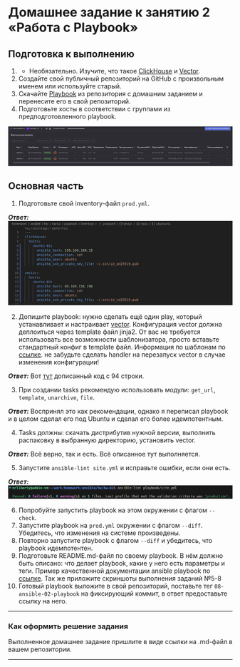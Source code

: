 # Домашнее задание к занятию 2 «Работа с Playbook»

## Подготовка к выполнению

1. * Необязательно. Изучите, что такое [ClickHouse](https://www.youtube.com/watch?v=fjTNS2zkeBs) и [Vector](https://www.youtube.com/watch?v=CgEhyffisLY).
2. Создайте свой публичный репозиторий на GitHub с произвольным именем или используйте старый.
3. Скачайте [Playbook](./playbook/) из репозитория с домашним заданием и перенесите его в свой репозиторий.
4. Подготовьте хосты в соответствии с группами из предподготовленного playbook.

![infrastructure.png](https://github.com/Liberaty/ans_hw_2/blob/main/img/infrastructure.png?raw=true)

## Основная часть

1. Подготовьте свой inventory-файл `prod.yml`.

***Ответ:***
![2.1.png](https://github.com/Liberaty/ans_hw_2/blob/main/img/2.1.png?raw=true)

2. Допишите playbook: нужно сделать ещё один play, который устанавливает и настраивает [vector](https://vector.dev). Конфигурация vector должна деплоиться через template файл jinja2. От вас не требуется использовать все возможности шаблонизатора, просто вставьте стандартный конфиг в template файл. Информация по шаблонам по [ссылке](https://www.dmosk.ru/instruktions.php?object=ansible-nginx-install). не забудьте сделать handler на перезапуск vector в случае изменения конфигурации!

***Ответ:*** Вот [тут](https://github.com/Liberaty/ans_hw_2/blob/main/playbook/site.yml) дописанный код с 94 строки.

3. При создании tasks рекомендую использовать модули: `get_url`, `template`, `unarchive`, `file`.

***Ответ:*** Воспринял это как рекомендации, однако я переписал playbook и в целом сделал его под Ubuntu и сделал его более идемпотентным.

4. Tasks должны: скачать дистрибутив нужной версии, выполнить распаковку в выбранную директорию, установить vector.

***Ответ:*** Всё верно, так и есть. Всё описанное тут выполняется.

5. Запустите `ansible-lint site.yml` и исправьте ошибки, если они есть.

***Ответ:***
![2.5.png](https://github.com/Liberaty/ans_hw_2/blob/main/img/2.5.png?raw=true)

6. Попробуйте запустить playbook на этом окружении с флагом `--check`.
7. Запустите playbook на `prod.yml` окружении с флагом `--diff`. Убедитесь, что изменения на системе произведены.
8. Повторно запустите playbook с флагом `--diff` и убедитесь, что playbook идемпотентен.
9. Подготовьте README.md-файл по своему playbook. В нём должно быть описано: что делает playbook, какие у него есть параметры и теги. Пример качественной документации ansible playbook по [ссылке](https://github.com/opensearch-project/ansible-playbook). Так же приложите скриншоты выполнения заданий №5-8
10. Готовый playbook выложите в свой репозиторий, поставьте тег `08-ansible-02-playbook` на фиксирующий коммит, в ответ предоставьте ссылку на него.

---

### Как оформить решение задания

Выполненное домашнее задание пришлите в виде ссылки на .md-файл в вашем репозитории.

---
